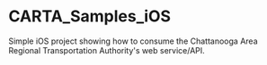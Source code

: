 CARTA_Samples_iOS
=================

Simple iOS project showing how to consume the Chattanooga Area Regional Transportation Authority's web service/API.
